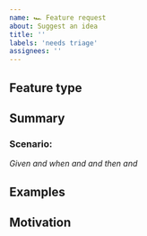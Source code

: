 ```yaml
---
name: 🏎 Feature request
about: Suggest an idea
title: ''
labels: 'needs triage'
assignees: ''
---
```


## Feature type

<!--
  If this is a change to an existing feature enter

      Existing Feature - [ComponentName]

  Otherwise enter

      New Feature
-->

## Summary

<!--
  Describe how it should work. Please follow the following template
  Please use the template:
    - https://mvwi.co/posts/gherkin-cucumber#gherkin
    - https://en.wikipedia.org/wiki/Cucumber_(software)#Scenarios
-->

### Scenario: <!-- Some determinable business situation -->

<!-- prettier-ignore -->
_Given_ <!-- some precondition -->
_and_ <!-- some other precondition (remove if not needed) -->
_when_ <!-- some action by the actor-->
_and_ <!-- some other action -->
_and_ <!-- yet another action -->
_then_ <!-- some testable outcome is achieved -->
_and_ <!-- something else we can check happens too -->

## Examples

<!--
  Provide a link to other implementations or screenshots of the expected
  behavior.
-->

## Motivation

<!--
  What are you trying to accomplish? How has the lack of this feature affected
  your application. Providing context helps us come up with a solution that is
  more useful.
-->
